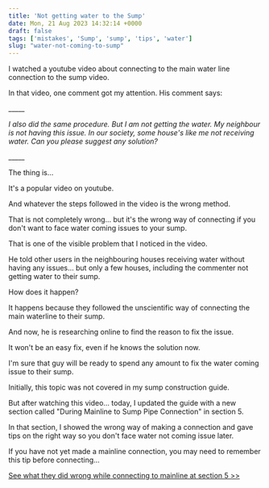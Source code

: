 ```yaml
---
title: 'Not getting water to the Sump'
date: Mon, 21 Aug 2023 14:32:14 +0000
draft: false
tags: ['mistakes', 'Sump', 'sump', 'tips', 'water']
slug: "water-not-coming-to-sump"
---
```


I watched a youtube video about connecting to the main water line connection to the sump video.

In that video, one comment got my attention. His comment says:

\_\_\_\_\_

_I also did the same procedure. But I am not getting the water. My neighbour is not having this issue. In our society, some house's like me not receiving water. Can you please suggest any solution?_

\_\_\_\_\_

The thing is…

It's a popular video on youtube.

And whatever the steps followed in the video is the wrong method.

That is not completely wrong… but it's the wrong way of connecting if you don't want to face water coming issues to your sump.

That is one of the visible problem that I noticed in the video.

He told other users in the neighbouring houses receiving water without having any issues… but only a few houses, including the commenter not getting water to their sump.

How does it happen?

It happens because they followed the unscientific way of connecting the main waterline to their sump.

And now, he is researching online to find the reason to fix the issue.

It won't be an easy fix, even if he knows the solution now.

I'm sure that guy will be ready to spend any amount to fix the water coming issue to their sump.

Initially, this topic was not covered in my sump construction guide.

But after watching this video… today, I updated the guide with a new section called "During Mainline to Sump Pipe Connection" in section 5.

In that section, I showed the wrong way of making a connection and gave tips on the right way so you don't face water not coming issue later.

If you have not yet made a mainline connection, you may need to remember this tip before connecting… 

[See what they did wrong while connecting to mainline at section 5 >>](https://houseconstructionguide.com/sump-construction-guide/)